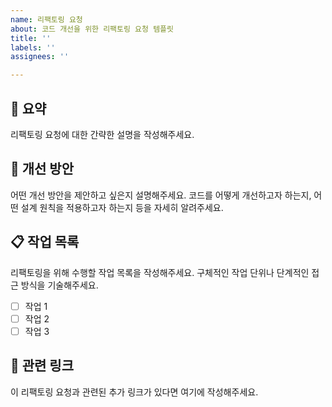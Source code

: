 ```yaml
---
name: 리팩토링 요청
about: 코드 개선을 위한 리팩토링 요청 템플릿
title: ''
labels: ''
assignees: ''

---
```


## 📝 요약
리팩토링 요청에 대한 간략한 설명을 작성해주세요.

## 🌟 개선 방안
어떤 개선 방안을 제안하고 싶은지 설명해주세요. 코드를 어떻게 개선하고자 하는지, 어떤 설계 원칙을 적용하고자 하는지 등을 자세히 알려주세요.

## 📋 작업 목록
리팩토링을 위해 수행할 작업 목록을 작성해주세요. 구체적인 작업 단위나 단계적인 접근 방식을 기술해주세요.
- [ ] 작업 1
- [ ] 작업 2
- [ ] 작업 3

## 🔗 관련 링크
이 리팩토링 요청과 관련된 추가 링크가 있다면 여기에 작성해주세요.
